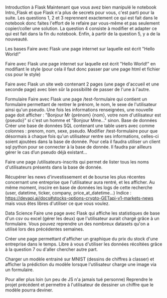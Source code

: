 Introduction à Flask
Maintenant que vous avez bien manipulé le notebook Intro_Flask et que Flask n'a plus de secrets pour vous, c'est parti pour la suite. Les questions 1, 2 et 3 reprennent exactement ce qui est fait dans le notebook donc faites l'effort de le refaire par vous-même et pas seulement copier/coller une solution. La question 4 consiste à modifier et adapter ce qui est fait dans la fin du notebook. Enfin, à partir de la question 5, y a de la nouveauté.

Les bases
Faire avec Flask une page internet sur laquelle est écrit "Hello World!"

Faire avec Flask une page internet sur laquelle est écrit "Hello World!" en modifiant le style (pour cela il faut donc passer par une page html et fichier css pour le style)

Faire avec Flask un site web contenant 2 pages (une page d'accueil et une seconde page) avec bien sûr la possibilité de passer de l'une à l'autre.

Formulaire
Faire avec Flask une page /test-formulaire qui contient un formulaire permettant de rentrer le prénom, le nom, le sexe de l'utilisateur ainsi qu'un pseudo. Une fois les informations renseignées, une nouvelle page doit afficher : "Bonjour Mr {prénom} {nom}, votre nom d'utilisateur est {pseudo}" si c'est un homme et "Bonjour Mme..." sinon.
Base de données
Créer une base de données SQL contenant une table users avec comme colonnes : prenom, nom, sexe, pseudo. Modifier /test-formulaire pour que désormais à chaque fois qu'un utilisateur rentre ses informations, celles-ci soient ajoutées dans la base de donnée. Pour cela il faudra utiliser un client sql python pour se connecter à la base de donnée. Il faudra par ailleurs gérer le cas d’un pseudo déjà existant...

Faire une page /utilisateurs-inscrits qui permet de lister tous les noms d'utilisateurs présents dans la base de donnée.

Récupérer les news d'investissement et de bourse les plus récentes concernant une entreprise que l'utilisateur aura rentré, et les afficher. Au même moment, inscire en base de données les logs de cette recherche (user, datetime, ticker, company, price_at_datetime...) Indice : https://devapi.ai/docs#stocks-options-crypto-GETapi-v1-markets-news mais vous êtes libres d'utiliser ce que vous voulez.

Data Science
Faire une page avec Flask qui affiche les statistiques de base d'un csv ou excel (gérer les deux) que l'utilisateur aurait chargé grâce à un formulaire. Vous pouvez reprendre un des nombreux datasets qu'on a utilisé lors des précédentes semaines.

Créer une page permettant d'afficher un graphique du prix du stock d'une entreprise dans le temps. Libre à vous d'utiliser les données récoltées grâce à la question 7 ou d'aller chercher autre part.

Charger un modèle entrainé sur MNIST (dessins de chiffres à classer) et afficher la prédiction du modèle lorsque l'utilisateur charge une image via un formulaire.

Pour aller plus loin (un peu de JS n'a jamais tué personne)
Reprendre le projet précédent et permettre à l'utilisateur de dessiner un chiffre que le modèle pourra deviner.
